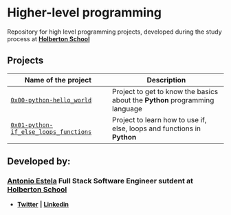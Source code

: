 # Higher-level programming

Repository for high level programming projects, developed during the study process at **[Holberton School](https://www.holbertonschool.com/)**

## Projects

|                     Name of the project                    |                         Description                        |
| ---------------------------------------------------------- | ---------------------------------------------------------- |
| [`0x00-python-hello_world`](https://github.com/AntonioEstela/holbertonschool-higher_level_programming/tree/master/0x00-python-hello_world) | Project to get to know the basics about the **Python** programming language |
| [`0x01-python-if_else_loops_functions`](https://github.com/AntonioEstela/holbertonschool-higher_level_programming/tree/master/0x01-python-if_else_loops_functions) | Project to learn how to use if, else, loops and functions in **Python** |

## Developed by:

### [**Antonio Estela**](https://github.com/AntonioEstela) Full Stack Software Engineer sutdent at [**Holberton School**](https://www.holbertonschool.com/)

-  [**Twitter**](https://twitter.com/Antonio__Estela) **|** [**Linkedin**](https://www.linkedin.com/in/antonio-josé-estela-7b2a64156/)

